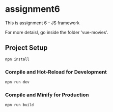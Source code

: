 # assignment6
This is assignment 6 - JS framework

For more detaisl, go inside the folder 'vue-movies'.

## Project Setup

```sh
npm install
```

### Compile and Hot-Reload for Development

```sh
npm run dev
```

### Compile and Minify for Production

```sh
npm run build
```
